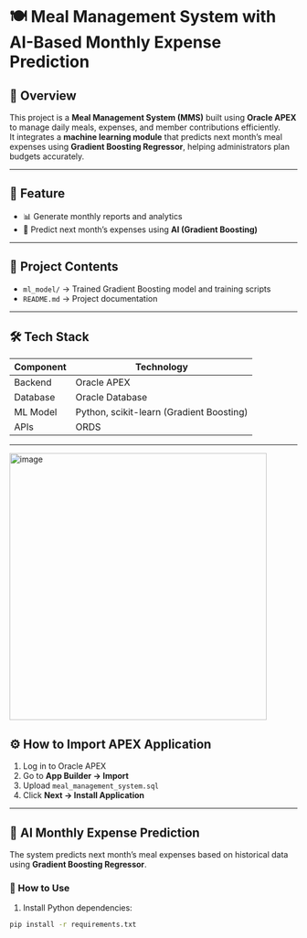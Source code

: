 # 🍽 Meal Management System with AI-Based Monthly Expense Prediction

## 📖 Overview
This project is a **Meal Management System (MMS)** built using **Oracle APEX** to manage daily meals, expenses, and member contributions efficiently.  
It integrates a **machine learning module** that predicts next month’s meal expenses using **Gradient Boosting Regressor**, helping administrators plan budgets accurately.

---

## 🚀 Feature   
- 📊 Generate monthly reports and analytics  
- 🤖 Predict next month’s expenses using **AI (Gradient Boosting)**  

---

## 💾 Project Contents
- `ml_model/` → Trained Gradient Boosting model and training scripts  
- `README.md` → Project documentation  

---

## 🛠️ Tech Stack
| Component       | Technology                                      |
|-----------------|------------------------------------------------|
| Backend         | Oracle APEX                                     |
| Database        | Oracle Database                                 |
| ML Model        | Python, scikit-learn (Gradient Boosting)       |
| APIs            | ORDS                                  |


--- 
<img width="450" height="467" alt="image" src="https://github.com/user-attachments/assets/3f138e9f-fc26-4c92-8b0a-3f04952855b1" />

## ⚙️ How to Import APEX Application
1. Log in to Oracle APEX  
2. Go to **App Builder → Import**  
3. Upload `meal_management_system.sql`  
4. Click **Next → Install Application**  

---

## 🧠 AI Monthly Expense Prediction
The system predicts next month’s meal expenses based on historical data using **Gradient Boosting Regressor**.

### 🔹 How to Use
1. Install Python dependencies:
```bash
pip install -r requirements.txt


        
